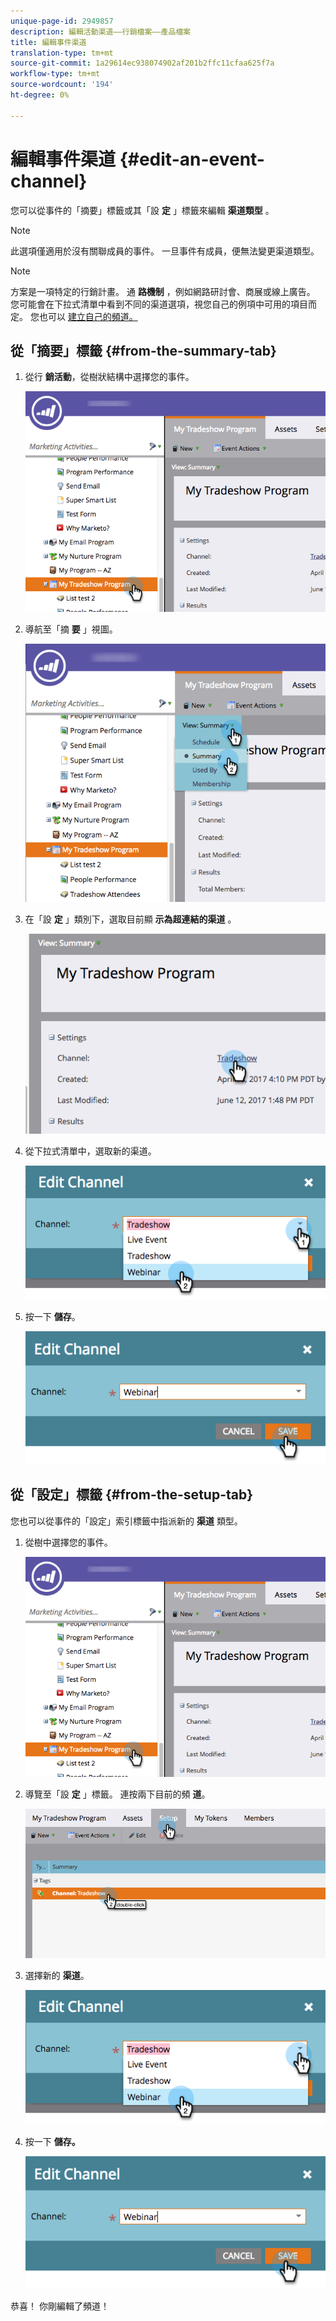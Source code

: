 ```yaml
---
unique-page-id: 2949857
description: 編輯活動渠道——行銷檔案——產品檔案
title: 編輯事件渠道
translation-type: tm+mt
source-git-commit: 1a29614ec938074902af201b2ffc11cfaa625f7a
workflow-type: tm+mt
source-wordcount: '194'
ht-degree: 0%

---
```



# 編輯事件渠道 {#edit-an-event-channel}

您可以從事件的「摘要」標籤或其「設 **定** 」標籤來編輯 **渠道類型** 。

>[!NOTE]
>
>此選項僅適用於沒有關聯成員的事件。 一旦事件有成員，便無法變更渠道類型。

>[!NOTE]
>
>方案是一項特定的行銷計畫。 通 **路機制** ，例如網路研討會、商展或線上廣告。 您可能會在下拉式清單中看到不同的渠道選項，視您自己的例項中可用的項目而定。 您也可以 [建立自己的頻道。](http://docs.marketo.com/display/DOCS/Create+a+Program+Channel)

## 從「摘要」標籤 {#from-the-summary-tab}

1. 從行 **銷活動**，從樹狀結構中選擇您的事件。

   ![](assets/eventprogramseelct.png)

1. 導航至「摘 **要** 」視圖。

   ![](assets/eventprogramsummary.png)

1. 在「設 **定** 」類別下，選取目前顯 **示為超連結的渠道** 。

   ![](assets/channeltypeevent.png)

1. 從下拉式清單中，選取新的渠道。

   ![](assets/tradeshowchange.png)

1. 按一下 **儲存**。

   ![](assets/2017-06-13-09-35-53.png)

## 從「設定」標籤 {#from-the-setup-tab}

您也可以從事件的「設定」索引標籤中指派新的 **渠道** 類型。

1. 從樹中選擇您的事件。

   ![](assets/eventprogramseelct.png)

1. 導覽至「設 **定** 」標籤。 連按兩下目前的頻 **道**。

   ![](assets/setuptabchangechannel.png)

1. 選擇新的 **渠道**。

   ![](assets/tradeshowchange.png)

1. 按一下 **儲存。**

   ![](assets/2017-06-13-09-35-53.png)

恭喜！ 你剛編輯了頻道！
